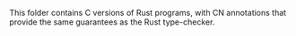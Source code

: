 This folder contains C versions of Rust programs, with CN annotations that provide the same guarantees as the Rust type-checker. 

